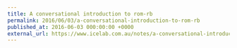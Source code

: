 ```yaml
---
title: A conversational introduction to rom-rb
permalink: 2016/06/03/a-conversational-introduction-to-rom-rb
published_at: 2016-06-03 000:00:00 +0000
external_url: https://www.icelab.com.au/notes/a-conversational-introduction-to-rom-rb
---
```


